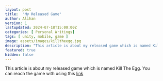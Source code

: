 ```yaml
---
layout: post
title:  "My Released Game"
author: Alihan
version: 1
lastupdated: 2024-07-18T15:00:00Z
categories: [ Personal Writings]
tags: [ unity, mobile, game ]
image: assets/images/killtheegg.jpg
description: "This article is about my released game which is named Kill The Egg."
featured: true
hidden: false
---
```


This article is about my released game which is named Kill The Egg. You can reach the game with using this <a href="/kill_the_egg/killtheegg.html" target="_blank">link</a>
